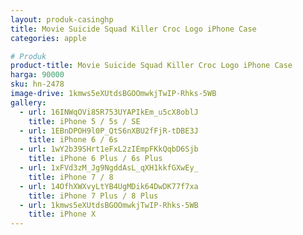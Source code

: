 ```yaml
---
layout: produk-casinghp
title: Movie Suicide Squad Killer Croc Logo iPhone Case
categories: apple

# Produk
product-title: Movie Suicide Squad Killer Croc Logo iPhone Case
harga: 90000
sku: hn-2478
image-drive: 1kmws5eXUtdsBGOOmwkjTwIP-Rhks-5WB
gallery:
  - url: 16INWqOVi85R753UYAPIkEm_u5cX8oblJ
    title: iPhone 5 / 5s / SE
  - url: 1EBnDPOH9l0P_QtS6nXBU2fFjR-tDBE3J
    title: iPhone 6 / 6s
  - url: 1wY2b39SHrt1eFxL2zIEmpFKkQqbD6Sjb
    title: iPhone 6 Plus / 6s Plus
  - url: 1xFVd3zM_Jg9NgddAsL_qXH1kkfGXwEy_
    title: iPhone 7 / 8
  - url: 14OfhXWXvyLtYB4UgMDik64DwDK77f7xa
    title: iPhone 7 Plus / 8 Plus
  - url: 1kmws5eXUtdsBGOOmwkjTwIP-Rhks-5WB
    title: iPhone X
---
```

